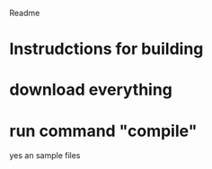 Readme
# Instrudctions for building
   # download everything
  # run command "compile"
yes
an
sample files
